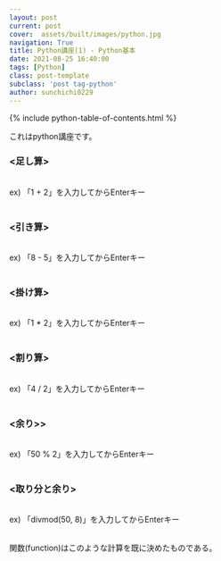 ```yaml
---
layout: post
current: post
cover:  assets/built/images/python.jpg
navigation: True
title: Python講座(1) - Python基本 
date: 2021-08-25 16:40:00
tags: [Python]
class: post-template
subclass: 'post tag-python'
author: sunchichi0229
---
```


{% include python-table-of-contents.html %}

これはpython講座です。<br>

<h3><足し算></h3><br>
ex) 「1 + 2」を入力してからEnterキー<br><br>

<h3><引き算></h3><br>
ex) 「8 - 5」を入力してからEnterキー<br><br>

<h3><掛け算></h3><br>
ex) 「1 * 2」を入力してからEnterキー<br><br>

<h3><割り算></h3><br>
ex) 「4 / 2」を入力してからEnterキー<br><br>

<h3><余り>></h3><br>
ex) 「50 % 2」を入力してからEnterキー<br><br>

<h3><取り分と余り></h3><br>
ex) 「divmod(50, 8)」を入力してからEnterキー<br><br>

関数(function)はこのような計算を既に決めたものである。
